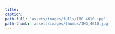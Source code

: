 ```yaml
---
title:
caption:
path-full: 'assets/images/fulls/IMG_4610.jpg'
path-thumb: 'assets/images/thumbs/IMG_4610.jpg'
---
```

